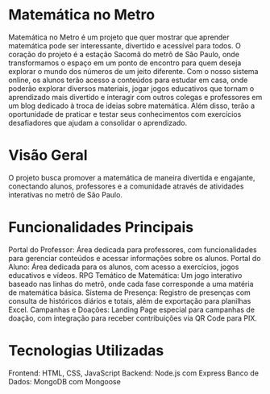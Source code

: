 
# Matemática no Metro
Matemática no Metro é um projeto que quer mostrar que aprender matemática pode ser interessante, divertido e acessível para todos. O coração do projeto é a estação Sacomã do metrô de São Paulo, onde transformamos o espaço em um ponto de encontro para quem deseja explorar o mundo dos números de um jeito diferente. Com o nosso sistema online, os alunos terão acesso a conteúdos para estudar em casa, onde poderão explorar diversos materiais, jogar jogos educativos que tornam o aprendizado mais divertido e interagir com outros colegas e professores em um blog dedicado à troca de ideias sobre matemática. Além disso, terão a oportunidade de praticar e testar seus conhecimentos com exercícios desafiadores que ajudam a consolidar o aprendizado.

# Visão Geral
O projeto busca promover a matemática de maneira divertida e engajante, conectando alunos, professores e a comunidade através de atividades interativas no metrô de São Paulo.

# Funcionalidades Principais
Portal do Professor: Área dedicada para professores, com funcionalidades para gerenciar conteúdos e acessar informações sobre os alunos.
Portal do Aluno: Área dedicada para os alunos, com acesso a exercícios, jogos educativos e vídeos.
RPG Temático de Matemática: Um jogo interativo baseado nas linhas do metrô, onde cada fase corresponde a uma matéria de matemática básica.
Sistema de Presença: Registro de presenças com consulta de históricos diários e totais, além de exportação para planilhas Excel.
Campanhas e Doações: Landing Page especial para campanhas de doação, com integração para receber contribuições via QR Code para PIX.

# Tecnologias Utilizadas
Frontend: HTML, CSS, JavaScript
Backend: Node.js com Express
Banco de Dados: MongoDB com Mongoose